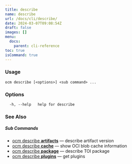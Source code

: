 ```yaml
---
title: describe
name: describe
url: /docs/cli/describe/
date: 2024-03-07T09:08:54Z
draft: false
images: []
menu:
  docs:
    parent: cli-reference
toc: true
isCommand: true
---
```

### Usage

```
ocm describe [<options>] <sub command> ...
```

### Options

```
  -h, --help   help for describe
```

### See Also



##### Sub Commands

* [ocm describe <b>artifacts</b>](/docs/cli/describe/artifacts)	 &mdash; describe artifact version
* [ocm describe <b>cache</b>](/docs/cli/describe/cache)	 &mdash; show OCI blob cache information
* [ocm describe <b>package</b>](/docs/cli/describe/package)	 &mdash; describe TOI package
* [ocm describe <b>plugins</b>](/docs/cli/describe/plugins)	 &mdash; get plugins

